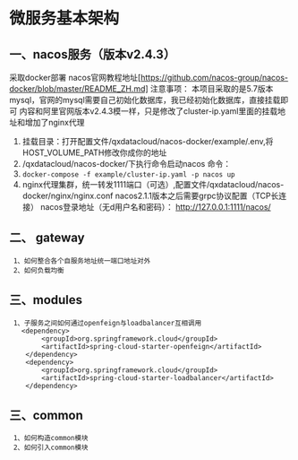 # 微服务基本架构

## 一、nacos服务（版本v2.4.3）
  采取docker部署 nacos官网教程地址[https://github.com/nacos-group/nacos-docker/blob/master/README_ZH.md]
  注意事项：
   本项目采取的是5.7版本mysql，官网的mysql需要自己初始化数据库，我已经初始化数据库，直接挂载即可
   内容和阿里官网版本v2.4.3模一样，只是修改了cluster-ip.yaml里面的挂载地址和增加了nginx代理
   1. 挂载目录：打开配置文件/qxdatacloud/nacos-docker/example/.env,将HOST_VOLUME_PATH修改你成你的地址
   2. /qxdatacloud/nacos-docker/下执行命令启动nacos 命令：
   3. `docker-compose -f example/cluster-ip.yaml -p nacos up`
   4. nginx代理集群，统一转发1111端口（可选）,配置文件/qxdatacloud/nacos-docker/nginx/nginx.conf
      nacos2.1.1版本之后需要grpc协议配置（TCP长连接）
      nacos登录地址（无d用户名和密码）： http://127.0.0.1:1111/nacos/
## 二、 gateway
     1、如何整合各个自服务地址统一端口地址对外
     2、如何负载均衡

## 三、modules
     1、子服务之间如何通过openfeign与loadbalancer互相调用
       <dependency>
            <groupId>org.springframework.cloud</groupId>
            <artifactId>spring-cloud-starter-openfeign</artifactId>
        </dependency>
        <dependency>
            <groupId>org.springframework.cloud</groupId>
            <artifactId>spring-cloud-starter-loadbalancer</artifactId>
        </dependency>
## 三、common
     1、如何构造common模块
     2、如何引入common模块

     

   
